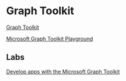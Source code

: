 # Graph Toolkit

[Graph Toolkit](https://docs.microsoft.com/en-us/graph/toolkit/overview)

[Microsoft Graph Toolkit Playground](https://mgt.dev/)

## Labs

[Develop apps with the Microsoft Graph Toolkit](https://docs.microsoft.com/en-us/learn/paths/m365-msgraph-toolkit/)